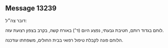 ## Message 13239

דובר צה״ל:

לוחם בגדוד רותם, חטיבת גבעתי, נפצע היום (ד׳) באורח קשה, בקרב בצפון רצועת עזה.

הלוחם פונה לקבלת טיפול רפואי בבית החולים, משפחתו עודכנה.

